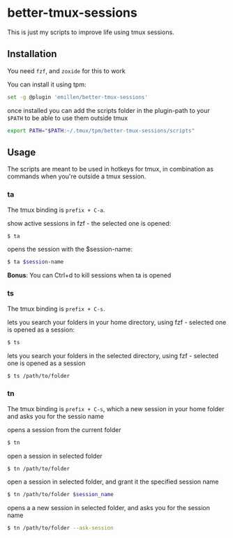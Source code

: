 # better-tmux-sessions

This is just my scripts to improve life using tmux sessions.

## Installation

You need `fzf`, and `zoxide` for this to work

You can install it using tpm:

```sh
set -g @plugin 'emillen/better-tmux-sessions'
```

once installed you can add the scripts folder in the plugin-path to your `$PATH` to be able to use them outside tmux

```sh
export PATH="$PATH:~/.tmux/tpm/better-tmux-sessions/scripts"
```

## Usage

The scripts are meant to be used in hotkeys for tmux, in combination as commands when you're outside a tmux session.

### ta

The tmux binding is `prefix + C-a`.

show active sessions in fzf - the selected one is opened:

```sh
$ ta
```

opens the session with the $session-name:

```sh
$ ta $session-name
```

**Bonus**: You can Ctrl+d to kill sessions when ta is opened

### ts

The tmux binding is `prefix + C-s`.

lets you search your folders in your home directory, using fzf - selected one is opened as a session:

```sh
$ ts
```

lets you search your folders in the selected directory, using fzf - selected one is opened as a session

```sh
$ ts /path/to/folder
```

### tn

The tmux binding is `prefix + C-s`, which a new session in your home folder and asks you for the sessio name

opens a session from the current folder

```sh
$ tn
```

open a session in selected folder

```sh
$ tn /path/to/folder
```

open a session in selected folder, and grant it the specified session name

```sh
$ tn /path/to/folder $session_name
```

opens a a new session in selected folder, and asks you for the session name

```sh
$ tn /path/to/folder --ask-session
```
